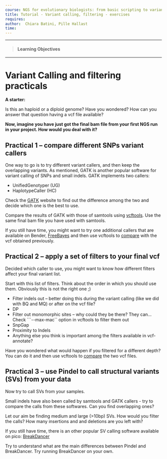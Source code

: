 ```yaml
---
course: NGS for evolutionary biologists: from basic scripting to variant calling
title: Tutorial - Variant calling, filtering - exercises
requires:
author:  Chiara Batini, Pille Hallast  
time:
---
```

------------
> #### Learning Objectives
------------


# Variant Calling and filtering practicals

**A starter:**

Is this an haploid or a diploid genome? Have you wondered?
How can you answer that question having a vcf file available?


**Now, imagine you have just got the final bam file from your first NGS run in your project. How would you deal with it?**

## Practical 1 – compare different SNPs variant callers

One way to go is to try different variant callers, and then keep the overlapping variants. As mentioned, GATK is another popular software for variant calling of SNPs and small indels. GATK implements two callers:
- UnifiedGenotyper (UG)
- HaplotypeCaller (HC)

Check the [GATK](https://www.broadinstitute.org/gatk/guide/tooldocs/) website to find out the difference among the two and decide which one is the best to use.

Compare the results of GATK with those of samtools using [vcftools](https://vcftools.github.io/perl_module.html#vcf-compare). Use the same final bam file you have used with samtools.

If you still have time, you might want to try one additional callers that are available on Bender, [FreeBayes](https://github.com/ekg/freebayes#readme) and then use vcftools to [compare](https://vcftools.github.io/perl_module.html#vcf-compare) with the vcf obtained previously.  

## Practical 2 – apply a set of filters to your final vcf

Decided which caller to use, you might want to know how different filters affect your final variant list.

Start with this list of filters. Think about the order in which you should use them. Obviously this is not the right one ;)

- Filter indels out – better doing this during the variant calling (like we did with BQ and MQ) or after on the vcf file?
- DP
- Filter out monomorphic sites – why could they be there? They can…  Check ```--max-mac`` option in vcftools to filter them out
- SnpGap
- Proximity to Indels
- Anything else you think is important among the filters available in vcf-annotate?


Have you wondered what would happen if you filtered for a different depth? You can do it and then use vcftools to [compare](https://vcftools.github.io/perl_module.html#vcf-compare) the two vcf files.


## Practical 3 – use Pindel to call structural variants (SVs) from your data

Now try to call SVs from your samples.

Small indels have also been called by samtools and GATK callers - try to compare the calls from these softwares. Can you find overlapping ones?

Let our aim be finding medium and large (>10bp) SVs. How would you filter the calls? How many insertions and and deletions are you left with?


If you still have time, there is an other popular SV calling software available on pico:
[BreakDancer](http://gmt.genome.wustl.edu/packages/breakdancer/index.html)

Try to understand what are the main differences between Pindel and BreakDancer. Try running BreakDancer on your own.
